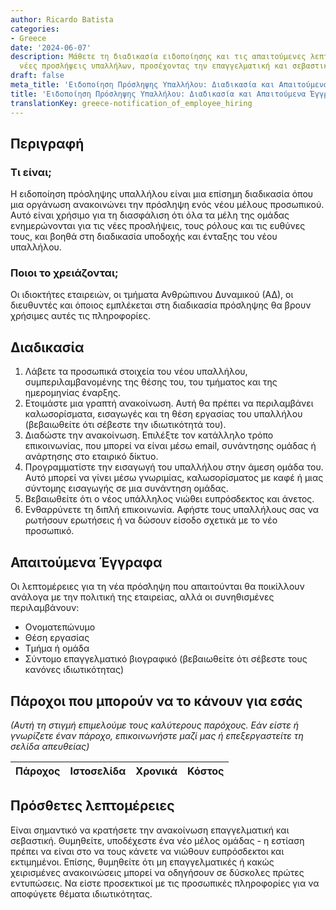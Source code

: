 ```yaml
---
author: Ricardo Batista
categories:
- Greece
date: '2024-06-07'
description: Μάθετε τη διαδικασία ειδοποίησης και τις απαιτούμενες λεπτομέρειες για
  νέες προσλήψεις υπαλλήλων, προσέχοντας την επαγγελματική και σεβαστική ανακοίνωση.
draft: false
meta_title: 'Ειδοποίηση Πρόσληψης Υπαλλήλου: Διαδικασία και Απαιτούμενα Έγγραφα'
title: 'Ειδοποίηση Πρόσληψης Υπαλλήλου: Διαδικασία και Απαιτούμενα Έγγραφα'
translationKey: greece-notification_of_employee_hiring
---
```



## Περιγραφή
### Τι είναι;
Η ειδοποίηση πρόσληψης υπαλλήλου είναι μια επίσημη διαδικασία όπου μια οργάνωση ανακοινώνει την πρόσληψη ενός νέου μέλους προσωπικού. Αυτό είναι χρήσιμο για τη διασφάλιση ότι όλα τα μέλη της ομάδας ενημερώνονται για τις νέες προσλήψεις, τους ρόλους και τις ευθύνες τους, και βοηθά στη διαδικασία υποδοχής και ένταξης του νέου υπαλλήλου.
### Ποιοι το χρειάζονται;
Οι ιδιοκτήτες εταιρειών, οι τμήματα Ανθρώπινου Δυναμικού (ΑΔ), οι διευθυντές και όποιος εμπλέκεται στη διαδικασία πρόσληψης θα βρουν χρήσιμες αυτές τις πληροφορίες.

## Διαδικασία

1. Λάβετε τα προσωπικά στοιχεία του νέου υπαλλήλου, συμπεριλαμβανομένης της θέσης του, του τμήματος και της ημερομηνίας έναρξης.
2. Ετοιμάστε μια γραπτή ανακοίνωση. Αυτή θα πρέπει να περιλαμβάνει καλωσορίσματα, εισαγωγές και τη θέση εργασίας του υπαλλήλου (βεβαιωθείτε ότι σέβεστε την ιδιωτικότητά του).
3. Διαδώστε την ανακοίνωση. Επιλέξτε τον κατάλληλο τρόπο επικοινωνίας, που μπορεί να είναι μέσω email, συνάντησης ομάδας ή ανάρτησης στο εταιρικό δίκτυο.
4. Προγραμματίστε την εισαγωγή του υπαλλήλου στην άμεση ομάδα του. Αυτό μπορεί να γίνει μέσω γνωριμίας, καλωσορίσματος με καφέ ή μιας σύντομης εισαγωγής σε μια συνάντηση ομάδας.
5. Βεβαιωθείτε ότι ο νέος υπάλληλος νιώθει ευπρόσδεκτος και άνετος.
6. Ενθαρρύνετε τη διπλή επικοινωνία. Αφήστε τους υπαλλήλους σας να ρωτήσουν ερωτήσεις ή να δώσουν είσοδο σχετικά με το νέο προσωπικό.

## Απαιτούμενα Έγγραφα
Οι λεπτομέρειες για τη νέα πρόσληψη που απαιτούνται θα ποικίλλουν ανάλογα με την πολιτική της εταιρείας, αλλά οι συνηθισμένες περιλαμβάνουν:
- Ονοματεπώνυμο
- Θέση εργασίας
- Τμήμα ή ομάδα
- Σύντομο επαγγελματικό βιογραφικό (βεβαιωθείτε ότι σέβεστε τους κανόνες ιδιωτικότητας)

## Πάροχοι που μπορούν να το κάνουν για εσάς

_(Αυτή τη στιγμή επιμελούμε τους καλύτερους παρόχους. Εάν είστε ή γνωρίζετε έναν πάροχο, επικοινωνήστε μαζί μας ή επεξεργαστείτε τη σελίδα απευθείας)_

| Πάροχος | Ιστοσελίδα | Χρονικά | Κόστος |
| --------------- | --------------- | :-------------: | :-------------: |

## Πρόσθετες λεπτομέρειες

Είναι σημαντικό να κρατήσετε την ανακοίνωση επαγγελματική και σεβαστική. Θυμηθείτε, υποδέχεστε ένα νέο μέλος ομάδας - η εστίαση πρέπει να είναι στο να τους κάνετε να νιώθουν ευπρόσδεκτοι και εκτιμημένοι. Επίσης, θυμηθείτε ότι μη επαγγελματικές ή κακώς χειρισμένες ανακοινώσεις μπορεί να οδηγήσουν σε δύσκολες πρώτες εντυπώσεις. Να είστε προσεκτικοί με τις προσωπικές πληροφορίες για να αποφύγετε θέματα ιδιωτικότητας.